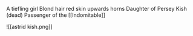 A tiefling girl 
Blond hair red skin upwards horns
Daughter of Persey Kish (dead)
Passenger of the [[Indomitable]]

![[astrid kish.png]]
